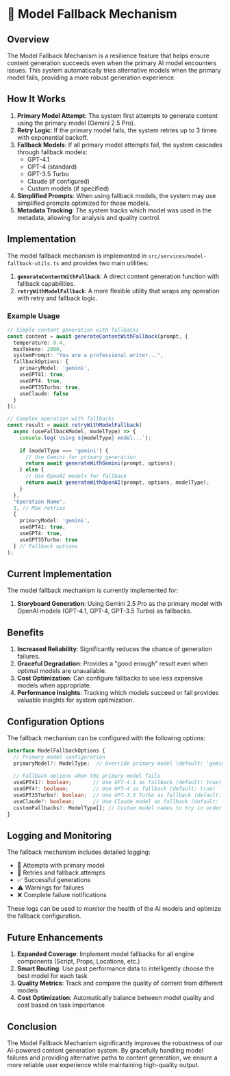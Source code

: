 # 🔄 Model Fallback Mechanism

## Overview

The Model Fallback Mechanism is a resilience feature that helps ensure content generation succeeds even when the primary AI model encounters issues. This system automatically tries alternative models when the primary model fails, providing a more robust generation experience.

## How It Works

1. **Primary Model Attempt**: The system first attempts to generate content using the primary model (Gemini 2.5 Pro).
2. **Retry Logic**: If the primary model fails, the system retries up to 3 times with exponential backoff.
3. **Fallback Models**: If all primary model attempts fail, the system cascades through fallback models:
   - GPT-4.1
   - GPT-4 (standard)
   - GPT-3.5 Turbo
   - Claude (if configured)
   - Custom models (if specified)
4. **Simplified Prompts**: When using fallback models, the system may use simplified prompts optimized for those models.
5. **Metadata Tracking**: The system tracks which model was used in the metadata, allowing for analysis and quality control.

## Implementation

The model fallback mechanism is implemented in `src/services/model-fallback-utils.ts` and provides two main utilities:

1. **`generateContentWithFallback`**: A direct content generation function with fallback capabilities.
2. **`retryWithModelFallback`**: A more flexible utility that wraps any operation with retry and fallback logic.

### Example Usage

```typescript
// Simple content generation with fallbacks
const content = await generateContentWithFallback(prompt, {
  temperature: 0.4,
  maxTokens: 2000,
  systemPrompt: "You are a professional writer...",
  fallbackOptions: {
    primaryModel: 'gemini',
    useGPT41: true,
    useGPT4: true,
    useGPT35Turbo: true,
    useClaude: false
  }
});

// Complex operation with fallbacks
const result = await retryWithModelFallback(
  async (useFallbackModel, modelType) => {
    console.log(`Using ${modelType} model...`);
    
    if (modelType === 'gemini') {
      // Use Gemini for primary generation
      return await generateWithGemini(prompt, options);
    } else {
      // Use OpenAI models for fallback
      return await generateWithOpenAI(prompt, options, modelType);
    }
  },
  "Operation Name",
  3, // Max retries
  { 
    primaryModel: 'gemini',
    useGPT41: true,
    useGPT4: true,
    useGPT35Turbo: true
  } // Fallback options
);
```

## Current Implementation

The model fallback mechanism is currently implemented for:

1. **Storyboard Generation**: Using Gemini 2.5 Pro as the primary model with OpenAI models (GPT-4.1, GPT-4, GPT-3.5 Turbo) as fallbacks.

## Benefits

1. **Increased Reliability**: Significantly reduces the chance of generation failures.
2. **Graceful Degradation**: Provides a "good enough" result even when optimal models are unavailable.
3. **Cost Optimization**: Can configure fallbacks to use less expensive models when appropriate.
4. **Performance Insights**: Tracking which models succeed or fail provides valuable insights for system optimization.

## Configuration Options

The fallback mechanism can be configured with the following options:

```typescript
interface ModelFallbackOptions {
  // Primary model configuration
  primaryModel?: ModelType;  // Override primary model (default: 'gemini')
  
  // Fallback options when the primary model fails
  useGPT41?: boolean;       // Use GPT-4.1 as fallback (default: true)
  useGPT4?: boolean;        // Use GPT-4 as fallback (default: true)
  useGPT35Turbo?: boolean;  // Use GPT-3.5 Turbo as fallback (default: true)
  useClaude?: boolean;      // Use Claude model as fallback (default: false)
  customFallbacks?: ModelType[]; // Custom model names to try in order
}
```

## Logging and Monitoring

The fallback mechanism includes detailed logging:

- 🚀 Attempts with primary model
- 🔄 Retries and fallback attempts
- ✅ Successful generations
- ⚠️ Warnings for failures
- ❌ Complete failure notifications

These logs can be used to monitor the health of the AI models and optimize the fallback configuration.

## Future Enhancements

1. **Expanded Coverage**: Implement model fallbacks for all engine components (Script, Props, Locations, etc.)
2. **Smart Routing**: Use past performance data to intelligently choose the best model for each task
3. **Quality Metrics**: Track and compare the quality of content from different models
4. **Cost Optimization**: Automatically balance between model quality and cost based on task importance

## Conclusion

The Model Fallback Mechanism significantly improves the robustness of our AI-powered content generation system. By gracefully handling model failures and providing alternative paths to content generation, we ensure a more reliable user experience while maintaining high-quality output.
